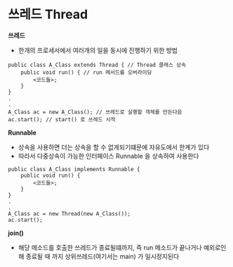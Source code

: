 # 쓰레드 Thread

**쓰레드**

- 한개의 프로세서에서 여러개의 일을 동시에 진행하기 위한 방법

```
public class A_Class extends Thread { // Thread 클래스 상속
    public void run() { // run 메서드를 오버라이딩
        <코드들>;
    }
}
.
.
A_Class ac = new A_Class(); // 쓰레드로 실행할 객체를 만든다음
ac.start(); // start() 로 쓰레드 시작
```

**Runnable**

- 상속을 사용하면 더는 상속을 할 수 없게되기떄문에 자유도에서 한계가 있다
- 따라서 다중상속이 가능한 인터페이스 Runnable 을 상속하여 사용한다

```
public class A_Class implements Runnable {
    public void run() {
        <코드들>;
    }
}
.
.
A_Class ac = new Thread(new A_Class());
ac.start();
```

**join()**

- 해당 메소드를 호출한 쓰레드가 종료될떄까지, 즉 run 메소드가 끝나거나 예외로인해 종료될 때 까지 상위쓰레드(여기서는 main) 가 일시정지된다
